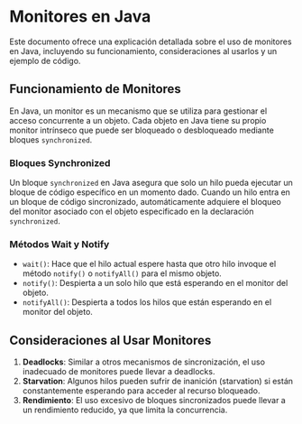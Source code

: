 # Monitores en Java

Este documento ofrece una explicación detallada sobre el uso de monitores en Java, incluyendo su funcionamiento, consideraciones al usarlos y un ejemplo de código.

## Funcionamiento de Monitores
En Java, un monitor es un mecanismo que se utiliza para gestionar el acceso concurrente a un objeto. Cada objeto en Java tiene su propio monitor intrínseco que puede ser bloqueado o desbloqueado mediante bloques `synchronized`.

### Bloques Synchronized
Un bloque `synchronized` en Java asegura que solo un hilo pueda ejecutar un bloque de código específico en un momento dado. Cuando un hilo entra en un bloque de código sincronizado, automáticamente adquiere el bloqueo del monitor asociado con el objeto especificado en la declaración `synchronized`.

### Métodos Wait y Notify
- `wait()`: Hace que el hilo actual espere hasta que otro hilo invoque el método `notify()` o `notifyAll()` para el mismo objeto.
- `notify()`: Despierta a un solo hilo que está esperando en el monitor del objeto.
- `notifyAll()`: Despierta a todos los hilos que están esperando en el monitor del objeto.

## Consideraciones al Usar Monitores
1. **Deadlocks**: Similar a otros mecanismos de sincronización, el uso inadecuado de monitores puede llevar a deadlocks.
2. **Starvation**: Algunos hilos pueden sufrir de inanición (starvation) si están constantemente esperando para acceder al recurso bloqueado.
3. **Rendimiento**: El uso excesivo de bloques sincronizados puede llevar a un rendimiento reducido, ya que limita la concurrencia.

